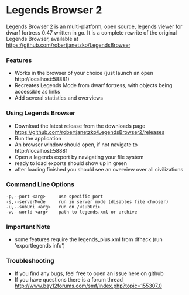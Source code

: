 # Legends Browser 2 #

Legends Browser 2 is an multi-platform, open source, legends viewer for dwarf fortress 0.47 written in go.
It is a complete rewrite of the original Legends Browser, available at https://github.com/robertjanetzko/LegendsBrowser

### Features ###

* Works in the browser of your choice (just launch an open http://localhost:58881)
* Recreates Legends Mode from dwarf fortress, with objects being accessible as links
* Add several statistics and overviews

### Using Legends Browser ###

* Download the latest release from the downloads page https://github.com/robertjanetzko/LegendsBrowser2/releases
* Run the application
* An browser window should open, if not navigate to http://localhost:58881
* Open a legends export by navigating your file system
* ready to load exports should show up in green
* after loading finished you should see an overview over all civilizations

### Command Line Options ###

```
-p,--port <arg>     use specific port
-s,--serverMode     run in server mode (disables file chooser)
-u,--subUri <arg>   run on /<subUri>
-w,--world <arg>    path to legends.xml or archive
```

### Important Note ###

* some features require the legends_plus.xml from dfhack (run 'exportlegends info')

### Troubleshooting ###

* If you find any bugs, feel free to open an issue here on github
* If you have questions there is a forum thread http://www.bay12forums.com/smf/index.php?topic=155307.0
